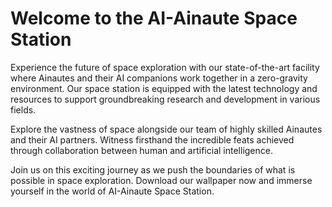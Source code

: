 <!--font:Poppins-->

# Welcome to the AI-Ainaute Space Station

Experience the future of space exploration with our state-of-the-art facility where Ainautes and their AI companions work together in a zero-gravity environment. Our space station is equipped with the latest technology and resources to support groundbreaking research and development in various fields.

Explore the vastness of space alongside our team of highly skilled Ainautes and their AI partners. Witness firsthand the incredible feats achieved through collaboration between human and artificial intelligence.

Join us on this exciting journey as we push the boundaries of what is possible in space exploration. Download our wallpaper now and immerse yourself in the world of AI-Ainaute Space Station.

<!--

Write me markdown content of website with wallpaper:

"Ainautes and their AI companions working together in a massive, zero-gravity space station."

The header of the page should not be copy of the text but rather a real content of the website which is using this wallpaper.


---


# Welcome to the AI-Ainaute Space Station

Experience the future of space exploration with our state-of-the-art facility where Ainautes and their AI companions work together in a zero-gravity environment. Our space station is equipped with the latest technology and resources to support groundbreaking research and development in various fields.

Explore the vastness of space alongside our team of highly skilled Ainautes and their AI partners. Witness firsthand the incredible feats achieved through collaboration between human and artificial intelligence.

Join us on this exciting journey as we push the boundaries of what is possible in space exploration. Download our wallpaper now and immerse yourself in the world of AI-Ainaute Space Station.


---


Write me a Google font which is best fitting for the website.

Pick from the list:
- IBM Plex Sans
- Inter
- Cabin
- Open Sans
- Cinzel
- Cinzel Decorative
- Orbitron
- Futura
- Lato
- Creepster
- Raleway
- Lobster
- Alegreya
- Poppins
- Barlow Condensed
- Cormorant Garamond
- Dancing Script
- Roboto
- Playfair Display
- Montserrat
- Exo 2
- Great Vibes


Write just the font name nothing else.


---


Poppins

-->

